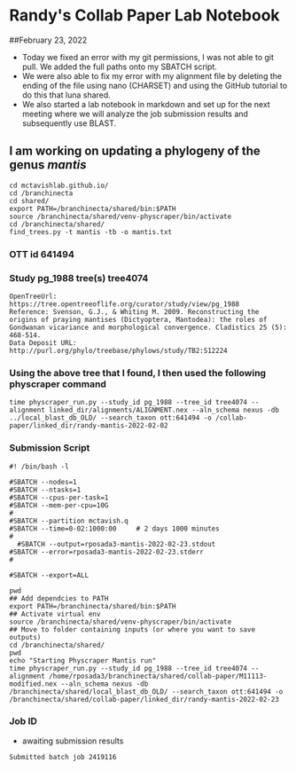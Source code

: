 # Randy's Collab Paper Lab Notebook

##February 23, 2022

- Today we fixed an error with my git permissions, I was not able to git pull. We added the full paths onto my SBATCH script.
- We were also able to fix my error with my alignment file by deleting the ending of the file using nano (CHARSET) and using the GitHub tutorial to do this that luna shared.
- We also started a lab notebook in markdown and set up for the next meeting where we will analyze the job submission results and subsequently use BLAST.

## I am working on updating a phylogeny of the genus _mantis_

```
cd mctavishlab.github.io/
cd /branchinecta
cd shared/
export PATH=/branchinecta/shared/bin:$PATH
source /branchinecta/shared/venv-physcraper/bin/activate
cd /branchinecta/shared/
find_trees.py -t mantis -tb -o mantis.txt
```
### OTT id 641494

### Study pg_1988 tree(s) tree4074

```
OpenTreeUrl: https://tree.opentreeoflife.org/curator/study/view/pg_1988
Reference: Svenson, G.J., & Whiting M. 2009. Reconstructing the origins of praying mantises (Dictyoptera, Mantodea): the roles of Gondwanan vicariance and morphological convergence. Cladistics 25 (5): 468-514.
Data Deposit URL: http://purl.org/phylo/treebase/phylows/study/TB2:S12224
``` 
### Using the above tree that I found, I then used the following physcraper command

```
time physcraper_run.py --study_id pg_1988 --tree_id tree4074 --alignment linked_dir/alignments/ALIGNMENT.nex --aln_schema nexus -db ../local_blast_db_OLD/ --search_taxon ott:641494 -o /collab-paper/linked_dir/randy-mantis-2022-02-02
```
### Submission Script

```
#! /bin/bash -l

#SBATCH --nodes=1
#SBATCH --ntasks=1
#SBATCH --cpus-per-task=1
#SBATCH --mem-per-cpu=10G
#
#SBATCH --partition mctavish.q
#SBATCH --time=0-02:1000:00     # 2 days 1000 minutes
#
  #SBATCH --output=rposada3-mantis-2022-02-23.stdout
#SBATCH --error=rposada3-mantis-2022-02-23.stderr
#

#SBATCH --export=ALL

pwd
## Add dependcies to PATH
export PATH=/branchinecta/shared/bin:$PATH
## Activate virtual env
source /branchinecta/shared/venv-physcraper/bin/activate
## Move to folder containing inputs (or where you want to save outputs)
cd /branchinecta/shared/
pwd
echo "Starting Physcraper Mantis run"
time physcraper_run.py --study_id pg_1988 --tree_id tree4074 --alignment /home/rposada3/branchinecta/shared/collab-paper/M11113-modified.nex --aln_schema nexus -db /branchinecta/shared/local_blast_db_OLD/ --search_taxon ott:641494 -o /branchinecta/shared/collab-paper/linked_dir/randy-mantis-2022-02-23
```
### Job ID

- awaiting submission results
```
Submitted batch job 2419116
```
